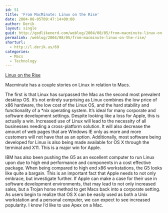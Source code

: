 ```yaml
---
id: 51
title: 'From MacMinute: Linux on the Rise'
date: 2004-08-05T09:47:14+00:00
author: Derik
layout: single
guid: http://godlikenerd.com/weblog/2004/08/05/from-macminute-linux-on-the-rise/
permalink: /weblog/2004/08/05/from-macminute-linux-on-the-rise/
shorturl:
  - http://l.derik.us/69
categories:
  - Macs
  - Technology
---
```

[Linux on the Rise](http://www.macminute.com/2004/08/04/linux)

Macminute has a couple stories on Linux in relation to Macs.

The first is that Linux has surpassed the Mac as the second most prevalent desktop OS. It&#8217;s not entirely surprising as Linux combines the low price of x86 hardware, the low cost of the Linux OS, and the hard stability and functionality of a *nix operating system. It&#8217;s ideal for many corporate and software development settings. Despite looking like a loss for Apple, this is actually a win. Increased use of Linux will lead to the necessity of all businesses needing a cross-platform solution. It will also decrease the amount of web pages that are Windows IE only as more and more customers will not have that as an option. Additionally, most software being developed for Linux is also being made available for OS X through the terminal and X11. This is a major win for Apple.

IBM has also been pushing the G5 as an excellent computer to run Linux upon due to high end performance and components in a cost effective package. When being compared to high end x86 workstations, the G5 looks like quite a bargain. This is an important fact that Apple needs to not only embrace, but investigate further. If Apple can make a case for their use in software development environments, that may lead to not only increased sales, but a Trojan horse method to get Macs back into a corporate setting. As users begin to realize that OS X can be easily used as both a Unix workstation and a personal computer, we can expect to see increased popularity. I know I&#8217;d like to use Apex on a Mac.